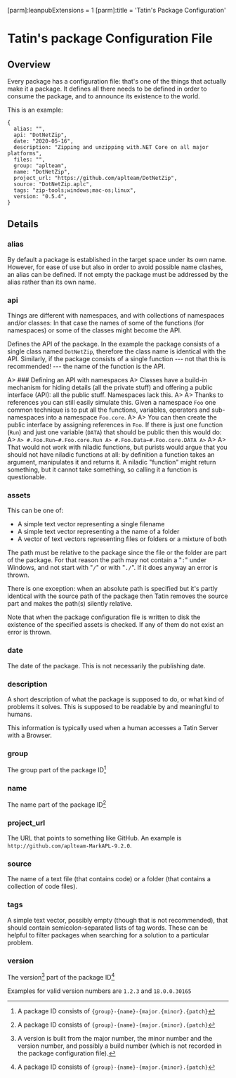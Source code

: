[parm]:leanpubExtensions = 1
[parm]:title             = 'Tatin's Package Configuration'


# Tatin's package Configuration File

## Overview 

Every package has a configuration file: that's one of the things that actually make it a package. It defines all there needs to be defined in order to consume the package, and to announce its existence to the world.

This is an example:

```
{
  alias: "",
  api: "DotNetZip",
  date: "2020-05-16",
  description: "Zipping and unzipping with.NET Core on all major platforms",
  files: "",
  group: "aplteam",
  name: "DotNetZip",
  project_url: "https://github.com/aplteam/DotNetZip",
  source: "DotNetZip.aplc",
  tags: "zip-tools;windows;mac-os;linux",
  version: "0.5.4",
}
```
## Details

### alias

By default a package is established in the target space under its own name. However, for ease of use but also in order to avoid possible name clashes, an alias can be defined. If not empty the package must be addressed by the alias rather than its own name.

### api

Things are different with namespaces, and with collections of namespaces and/or classes: In that case the names of some of the functions (for namespaces) or some of the classes might become the API.

Defines the API of the package. In the example the package consists of a single class named `DotNetZip`, therefore the class name is identical with the API. Similarly, if the package consists of a single function --- not that this is recommended! --- the name of the function is the API.

A> ### Defining an API with namespaces
A> Classes have a build-in mechanism for hiding details (all the private stuff) and offering a public interface (API): all the public stuff. Namespaces lack this.
A>
A> Thanks to references you can still easily simulate this. Given a namespace `Foo` one common technique is to put all the functions, variables, operators and sub-namespaces into a namespace `Foo.core`.
A> 
A> You can then create the public interface by assigning references in `Foo`. If there is just one function (`Run`) and just one variable (`DATA`) that should be public then this would do:
A> ```
A> #.Foo.Run←#.Foo.core.Run
A> #.Foo.Data←#.Foo.core.DATA
A> ```
A>
A> That would not work with niladic functions, but purists would argue that you should not have niladic functions at all: by definition a function takes an argument, manipulates it and returns it. A niladic "function" might return something, but it  cannot take something, so calling it a function is questionable.

### assets

This can be one of:

* A simple text vector representing a single filename
* A simple text vector representing a the name of a folder
* A vector of text vectors representing files or folders or a mixture of both

The path must be relative to the package since the file or the folder are part of the package. For that reason the path may not contain a "`:`" under Windows, and not start with "`/`" or with "`./`". If it does anyway an error is thrown.

There is one exception: when an absolute path is specified but it's partly identical with the source path of the package then Tatin removes the source part and makes the path(s) silently relative. 

Note that when the package configuration file is written to disk the existence of the specified assets is checked. If any of them do not exist an error is thrown.

### date

The date of the package. This is not necessarily the publishing date.

### description

A short description of what the package is supposed to do, or what kind of problems it solves. This is supposed to be readable by and meaningful to humans.

This information is typically used when a human accesses a Tatin Server with a Browser.

### group

The group part of the package ID[^id]

### name

The name part of the package ID[^id]

### project_url

The URL that points to something like GitHub. An example is `http://github.com/aplteam-MarkAPL-9.2.0`.

### source

The name of a text file (that contains code) or a folder (that contains a collection of code files).

### tags

A simple text vector, possibly empty (though that is not recommended), that should contain semicolon-separated lists of tag words. These can be helpful to filter packages when searching for a solution to a particular problem.

### version

The version[^version] part of the package ID[^id]

[^id]: A package ID consists of `{group}-{name}-{major.{minor}.{patch}`
[^version]: A version is built from the major number, the minor number and the version number, and possibly a build number (which is not recorded in the package configuration file). 

  Examples for valid version numbers are `1.2.3` and `18.0.0.30165`